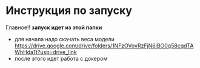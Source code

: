 # Инструкция по запуску

Главное!! **запуск идет из этой папки**

- для начала надо скачать веса модели https://drive.google.com/drive/folders/1NFzOVovRzFjN6iBO0q58cqdTAWhHdaTt?usp=drive_link
- после этого идет работа с докером
